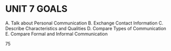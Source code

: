 # UNIT 7 GOALS

A. Talk about Personal Communication
B. Exchange Contact Information
C. Describe Characteristics and Qualities
D. Compare Types of Communication
E. Compare Formal and Informal Communication

75
